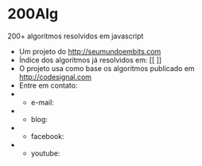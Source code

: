 # 200Alg
200+ algoritmos resolvidos em javascript

* Um projeto do http://seumundoembits.com
* Índice dos algoritmos já resolvidos em: [[ ]]
* O projeto usa como base os algoritmos publicado em http://codesignal.com
* Entre em contato:
* * e-mail:
* * blog:
* * facebook:
* * youtube: